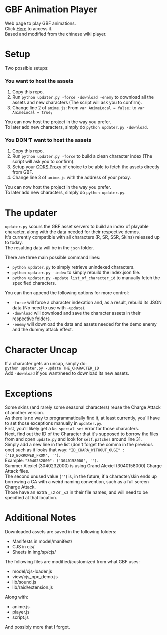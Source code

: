 # GBF Animation Player  
Web page to play GBF animations.  
Click [Here](https://mizagbf.github.io/GBFAP) to access it.  
Based and modified from the chinese wiki player.  
  
# Setup  
Two possible setups:  
  
### You want to host the assets  
1. Copy this repo.  
2. Run `python updater.py -force -download -enemy` to download all the assets and new characters (The script will ask you to confirm).  
3. Change line 2 of `anime.js`: From `var AnimeLocal = false;` to `var AnimeLocal = true;`  
  
You can now host the project in the way you prefer.  
To later add new characters, simply do `python updater.py -download`.  
  
### You DON'T want to host the assets  
1. Copy this repo.  
2. Run `python updater.py -force` to build a clean character index (The script will ask you to confirm).  
3. Setup your [CORS Proxy](https://github.com/Rob--W/cors-anywhere) of choice to be able to fetch the assets directly from GBF.  
4. Change line 3 of `anime.js` with the address of your proxy.  
  
You can now host the project in the way you prefer.  
To later add new characters, simply do `python updater.py`.  
  
# The updater  
`updater.py` scours the GBF asset servers to build an index of playable character, along with the data needed for their respective demos.  
It's currently compatible with all characters (R, SR, SSR, Skins) released up to today.  
The resulting data will be in the `json` folder.  
  
There are three main possible command lines:
* `python updater.py` to simply retrieve unindexed characters.  
* `python updater.py -index` to simply rebuild the index.json file.  
* `python updater.py -update list_of_character_id` to manually fetch the specified characters.  
  
You can then append the following options for more control:
* `-force` will force a character indexation and, as a result, rebuild its JSON data (No need to use with `-update`).  
* `-download` will download and save the character assets in their respective folders.  
* `-enemy` will download the data and assets needed for the demo enemy and the dummy attack effect.  
  
# Character Uncap  
If a character gets an uncap, simply do:  
`python updater.py -update THE_CHARACTER_ID`  
Add `-download` if you want/need to download its new assets.  
  
# Exceptions  
Some skins (and rarely some seasonal characters) reuse the Charge Attack of another version.  
As there is no way to programmatically find it, at least currently, you'll have to set those exceptions manually in `updater.py`.  
First, you'll likely get a `No special set` error for those characters.  
Next, find out the ID of the Character that it's supposed to borrow the files from and open `update.py` and look for `self.patches` around line 31.  
Simply add a new line in the list (don't forget the comma in the previous one) such as it looks that way:
`"ID_CHARA_WITHOUT_OUGI" : ('ID_BORROWED_FROM', '')`.  
Example:
`"3040232000": ('3040158000', '')`.  
Summer Alexiel (3040232000) is using Grand Alexiel (3040158000) Charge Attack files.  
The second unused value (`''`) is, in the future, if a character/skin ends up borrowing a CA with a weird naming convention, such as a full screen Charge Attack.  
Those have an extra `_s2` or `_s3` in their file names, and will need to be specified at that location.
  
# Additional Notes  
Downloaded assets are saved in the following folders:  
* Manifests in model/manifest/
* CJS in cjs/
* Sheets in img/sp/cjs/
  
The following files are modified/customized from what GBF uses:  
* model/cjs-loader.js  
* view/cjs_npc_demo.js  
* lib/sound.js  
* lib/raid/extension.js  
  
Along with:  
* anime.js  
* player.js  
* script.js  
  
And possibly more that I forgot.  